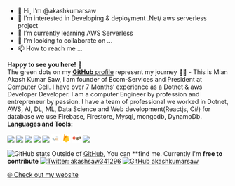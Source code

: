 - 👋 Hi, I’m @akashkumarsaw
- 👀 I’m interested in Developing & deployment .Net/ aws serverless project   
- 🌱 I’m currently learning AWS Serverless
- 💞️ I’m looking to collaborate on ...
- 📫 How to reach me ...

<!---
akashkumarsaw/akashkumarsaw is a ✨ special ✨ repository because its `README.md` (this file) appears on your GitHub profile.
You can click the Preview link to take a look at your changes.
--->
**Happy to see you here!** :star_struck: <br> The green dots on my [**GitHub** profile](https://github.com/akashkumarsaw) represent my journey :running_man: - This is Mian Akash Kumar Saw, I am founder of Ecom-Services and President at Computer Cell. I have over 7 Months’ experience as a Dotnet & aws Developer Developer. I am a computer Engineer by profession and entrepreneur by passion. I have a team of professional we worked in Dotnet, AWS, AI, DL, ML, Data Science and Web development(Reactjs, C#) for database we use Firebase, Firestore, Mysql, mongodb, DynamoDb.
**Languages and Tools:**


<code><img height="20" src="https://user-images.githubusercontent.com/50274053/197938010-22fec9be-9537-4122-99fc-26c94d7b5b77.png"></code>
<code><img height="20" src="https://user-images.githubusercontent.com/50274053/197938198-fd25370d-2b72-4518-85b6-9fecca3580f3.png"></code>
<code><img height="20" src="https://user-images.githubusercontent.com/50274053/197938444-c5aef944-778d-4882-9e16-3e2cd99bc130.png"></code>
<code><img height="20" src="https://user-images.githubusercontent.com/50274053/197938602-129ea53a-c0d8-496a-9c8a-e9a7231306d3.png"></code>
<code><img height="20" src="https://user-images.githubusercontent.com/50274053/197938688-a5add7ea-8bc8-4786-9c37-23f8bedeb357.png"></code>
<code><img height="20" src="https://raw.githubusercontent.com/github/explore/80688e429a7d4ef2fca1e82350fe8e3517d3494d/topics/mysql/mysql.png"></code>
<code><img height="20" src="https://raw.githubusercontent.com/github/explore/80688e429a7d4ef2fca1e82350fe8e3517d3494d/topics/firebase/firebase.png"></code>
<code><img height="20" src="https://raw.githubusercontent.com/github/explore/80688e429a7d4ef2fca1e82350fe8e3517d3494d/topics/git/git.png"></code>
<code><img height="20" src="https://user-images.githubusercontent.com/50274053/197938814-05b879a5-f6d1-4f47-8c57-db8f7fae1c8b.png"></code>

![GitHub stats](https://github-readme-stats.vercel.app/api?username=akashkumarsaw&show_icons=true)
Outside of [GitHub](https://github.com/akashkumarsaw/), You can **find me. Currently I'm **free to contribute**
[![Twitter: akashsaw341296](https://img.shields.io/twitter/follow/akashsaw341296?style=social)](https://twitter.com/akashsaw341296)
[![GitHub akashkumarsaw](https://img.shields.io/github/followers/akashkumarsaw?label=follow&style=social)](https://github.com/akashkumarsaw)
<p><a href="#">🌐 Check out my website</a></p>
